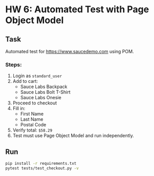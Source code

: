 # HW 6: Automated Test with Page Object Model

## Task
Automated test for https://www.saucedemo.com using POM.

### Steps:
1. Login as `standard_user`
2. Add to cart:
   - Sauce Labs Backpack
   - Sauce Labs Bolt T-Shirt
   - Sauce Labs Onesie
3. Proceed to checkout
4. Fill in:
   - First Name
   - Last Name
   - Postal Code
5. Verify total: `$58.29`
6. Test must use Page Object Model and run independently.

## Run
```bash
pip install -r requirements.txt
pytest tests/test_checkout.py -v
```
